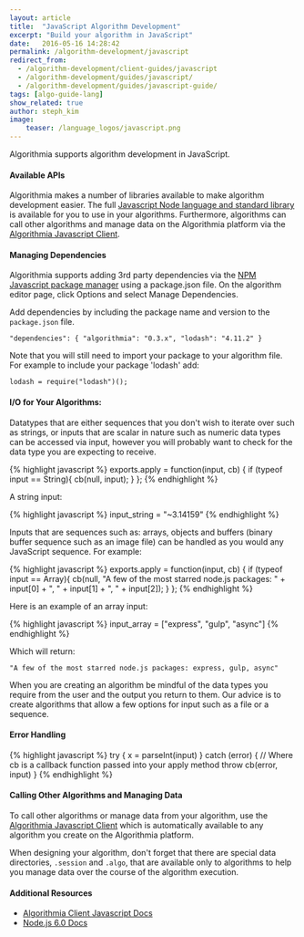 ```yaml
---
layout: article
title:  "JavaScript Algorithm Development"
excerpt: "Build your algorithm in JavaScript"
date:   2016-05-16 14:28:42
permalink: /algorithm-development/javascript
redirect_from:
  - /algorithm-development/client-guides/javascript
  - /algorithm-development/guides/javascript/
  - /algorithm-development/guides/javascript-guide/
tags: [algo-guide-lang]
show_related: true
author: steph_kim
image:
    teaser: /language_logos/javascript.png
---
```


Algorithmia supports algorithm development in JavaScript.

#### Available APIs

Algorithmia makes a number of libraries available to make algorithm development easier.
The full <a href="https://nodejs.org/api/">Javascript Node language and standard library</a>
is available for you to use in your algorithms. Furthermore, algorithms can call other algorithms and manage data on the Algorithmia platform
via the <a href="http://developers.algorithmia.com/application-development/client-guides/javascript/">Algorithmia Javascript Client</a>.

#### Managing Dependencies

Algorithmia supports adding 3rd party dependencies via the <a href="https://www.npmjs.com/">NPM Javascript package manager</a> using a package.json file. On the algorithm editor page, click Options and select Manage Dependencies.

Add dependencies by including the package name and version to the `package.json` file.


`"dependencies": {
	"algorithmia": "0.3.x",
 	"lodash": "4.11.2"
 }`


Note that you will still need to import your package to your algorithm file. For example to include your package 'lodash' add:

`lodash = require("lodash")();`

#### I/O for Your Algorithms:

Datatypes that are either sequences that you don't wish to iterate over such as strings, or inputs that are scalar in nature such as numeric data types can be accessed via input, however you will probably want to check for the data type you are expecting to receive.

{% highlight javascript %}
exports.apply = function(input, cb) {
	if (typeof input == String){
    	cb(null, input);
    }
};
{% endhighlight %}

A string input:

{% highlight javascript %}
input_string = "~3.14159"
{% endhighlight %}

Inputs that are sequences such as: arrays, objects and buffers (binary buffer sequence such as an image file) can be handled as you would any JavaScript sequence. For example:

{% highlight javascript %}
exports.apply = function(input, cb) {
	if (typeof input == Array){
	    cb(null, "A few of the most starred node.js packages: " + input[0] + ", " + input[1] + ", " + input[2]);
	}
};
{% endhighlight %}

Here is an example of an array input:

{% highlight javascript %}
input_array = ["express", "gulp", "async"]
{% endhighlight %}

Which will return:

`"A few of the most starred node.js packages: express, gulp, async"`

When you are creating an algorithm be mindful of the data types you require from the user and the output you return to them. Our advice is to create algorithms that allow a few options for input such as a file or a sequence.

#### Error Handling

{% highlight javascript %}
try {
	x = parseInt(input)
} catch (error) {
	// Where cb is a callback function passed into your apply method
	throw cb(error, input)
}
{% endhighlight %}

#### Calling Other Algorithms and Managing Data

To call other algorithms or manage data from your algorithm, use the <a href="http://developers.algorithmia.com/application-development/client-guides/javascript/">Algorithmia Javascript Client</a> which is automatically available to any algorithm you create on the Algorithmia platform.

When designing your algorithm, don't forget that there are special data directories, `.session` and `.algo`, that are available only to algorithms to help you manage data over the course of the algorithm execution.

#### Additional Resources

* <a href="http://developers.algorithmia.com/clients/javascript/">Algorithmia Client Javascript Docs <i class="fa fa-external-link"></i></a>
* <a href="https://nodejs.org/api/">Node.js 6.0 Docs</a>

